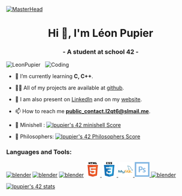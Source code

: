 [![MasterHead](https://developers.giphy.com/branch/master/static/api-512d36c09662682717108a38bbb5c57d.gif)]()

<h1 align="center">Hi 👋, I'm Léon Pupier</h1>
<h3 align="center">- A student at school 42 -</h3>
<img align="right" alt="Coding" width="400" src="https://media2.giphy.com/media/26tn33aiTi1jkl6H6/giphy.gif"/>

<p align="left"> <img src="https://komarev.com/ghpvc/?username=LeonPupier&label=Profile%20views&color=0e75b6&style=flat" alt="LeonPupier" /> </p>

- 🌱 I’m currently learning **C, C++**.

- 👨‍💻 All of my projects are available at [github](https://github.com/LeonPupier).

- 📝 I am also present on [LinkedIn](https://www.linkedin.com/in/léon-pupier-3ba10a250/) and on my [website](https://leonpupier.fr).

- 📫 How to reach me **public_contact.l2qt6@slmail.me**.

- 🚧 Minishell : [![lpupier's 42 minishell Score](https://badge42.vercel.app/api/v2/clcup51gq00160fmk4ue0gmbo/project/2939155)](https://github.com/JaeSeoKim/badge42)

- 🚧 Philosophers: [![lpupier's 42 Philosophers Score](https://badge42.vercel.app/api/v2/clcup51gq00160fmk4ue0gmbo/project/2926969)](https://github.com/JaeSeoKim/badge42)

<h3 align="left">Languages and Tools:</h3>

<p align="left">
<a href="https://www.python.org/" target="_blank" rel="noreferrer"> <img src="https://s3.dualstack.us-east-2.amazonaws.com/pythondotorg-assets/media/community/logos/python-logo-only.png" alt="blender" width="35" height="39"/></a>
<a href="https://en.wikipedia.org/wiki/C_(programming_language)" target="_blank" rel="noreferrer"> <img src="https://upload.wikimedia.org/wikipedia/commons/thumb/archive/3/35/20220802133510%21The_C_Programming_Language_logo.svg/120px-The_C_Programming_Language_logo.svg.png" alt="blender" width="40" height="40"/></a>
<a href="https://en.wikipedia.org/wiki/C%2B%2B" target="_blank" rel="noreferrer"> <img src="https://upload.wikimedia.org/wikipedia/commons/thumb/1/18/ISO_C%2B%2B_Logo.svg/180px-ISO_C%2B%2B_Logo.svg.png" alt="blender" width="33" height="37"/></a>
<a href="https://www.w3.org/html/" target="_blank" rel="noreferrer"> <img src="https://raw.githubusercontent.com/devicons/devicon/master/icons/html5/html5-original-wordmark.svg" alt="html5" width="40" height="40"/> </a>
<a href="https://www.w3schools.com/css/" target="_blank" rel="noreferrer"> <img src="https://raw.githubusercontent.com/devicons/devicon/master/icons/css3/css3-original-wordmark.svg" alt="css3" width="40" height="40"/> </a>
<a href="https://www.mysql.com/" target="_blank" rel="noreferrer"> <img src="https://raw.githubusercontent.com/devicons/devicon/master/icons/mysql/mysql-original-wordmark.svg" alt="mysql" width="40" height="40"/> </a>
<a href="https://www.photoshop.com/en" target="_blank" rel="noreferrer"> <img src="https://raw.githubusercontent.com/devicons/devicon/master/icons/photoshop/photoshop-line.svg" alt="photoshop" width="40" height="40"/> </a>
<a href="https://www.blender.org/" target="_blank" rel="noreferrer"> <img src="https://download.blender.org/branding/community/blender_community_badge_white.svg" alt="blender" width="40" height="40"/></a>
</p>

[![lpupier's 42 stats](https://badge42.vercel.app/api/v2/clcup51gq00160fmk4ue0gmbo/stats?cursusId=21&coalitionId=303)](https://github.com/JaeSeoKim/badge42)
